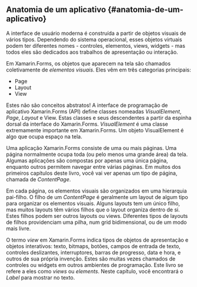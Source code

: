 ## Anatomia de um aplicativo {#anatomia-de-um-aplicativo}

A interface de usuário moderna é construída a partir de objetos visuais de vários tipos. Dependendo do sistema operacional, esses objetos virtuais podem ter diferentes nomes - controles, elementos, views, widgets - mas todos eles são dedicados aos trabalhos de apresentação ou interação.

Em Xamarin.Forms, os objetos que aparecem na tela são chamados coletivamente de _elementos visuais_. Eles vêm em três categorias principais:

*   Page
*   Layout
*   View

Estes não são conceitos abstratos! A interface de programação de aplicativo Xamarin.Forms (API) define classes nomeadas _VisualElement_, _Page_, _Layout_ e View. Estas classes e seus descendentes a partir da espinha dorsal da interface do Xamarin.Forms. _VisualElement_ é uma classe extremamente importante em Xamarin.Forms. Um objeto VisualElement é algo que ocupa espaço na tela.

Uma aplicação Xamarin.Forms consiste de uma ou mais páginas. Uma página normalmente ocupa toda (ou pelo menos uma grande área) da tela. Algumas aplicações são compostas por apenas uma única página, enquanto outros permitem navegar entre várias páginas. Em muitos dos primeiros capítulos deste livro, você vai ver apenas um tipo de página, chamada de _ContentPage_.

Em cada página, os elementos visuais são organizados em uma hierarquia pai-filho. O filho de um _ContentPage_ é geralmente um layout de algum tipo para organizar os elementos visuais. Alguns layouts tem um único filho, mas muitos layouts têm vários filhos que o layout organiza dentro de si. Estes filhos podem ser outros layouts ou views. Diferentes tipos de layouts de filhos providenciam uma pilha, num grid bidimensional, ou de um modo mais livre.

O termo _view_ em Xamarin.Forms indica tipos de objetos de apresentação e objetos interativos: texto, bitmaps, botões, campos de entrada de texto, controles deslizantes, interruptores, barras de progresso, data e hora, e outros de sua própria invenção. Estes são muitas vezes chamados de controles ou widgets em outros ambientes de programação. Este livro se refere a eles como _views_ ou _elements_. Neste capítulo, você encontrará o _Label_ para mostrar no texto.